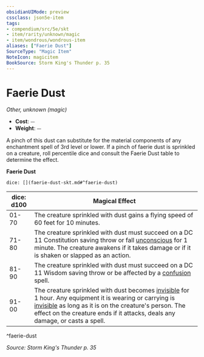 ```yaml
---
obsidianUIMode: preview
cssclass: json5e-item
tags:
- compendium/src/5e/skt
- item/rarity/unknown/magic
- item/wondrous/wondrous-item
aliases: ["Faerie Dust"]
SourceType: "Magic Item"
NoteIcon: magicitem
BookSource: Storm King's Thunder p. 35
---
```

# Faerie Dust
*Other, unknown (magic)*  

- **Cost**: ⏤
- **Weight**: ⏤

A pinch of this dust can substitute for the material components of any enchantment spell of 3rd level or lower. If a pinch of faerie dust is sprinkled on a creature, roll percentile dice and consult the Faerie Dust table to determine the effect.

**Faerie Dust**

`dice: [](faerie-dust-skt.md#^faerie-dust)`

| dice: d100 | Magical Effect |
|------------|----------------|
| 01-70 | The creature sprinkled with dust gains a flying speed of 60 feet for 10 minutes. |
| 71-80 | The creature sprinkled with dust must succeed on a DC 11 Constitution saving throw or fall [unconscious](/2-Mechanics/CLI/rules/conditions.md#unconscious) for 1 minute. The creature awakens if it takes damage or if it is shaken or slapped as an action. |
| 81-90 | The creature sprinkled with dust must succeed on a DC 11 Wisdom saving throw or be affected by a [confusion](/2-Mechanics/CLI/spells/confusion.md) spell. |
| 91-00 | The creature sprinkled with dust becomes [invisible](/2-Mechanics/CLI/rules/conditions.md#invisible) for 1 hour. Any equipment it is wearing or carrying is [invisible](/2-Mechanics/CLI/rules/conditions.md#invisible) as long as it is on the creature's person. The effect on the creature ends if it attacks, deals any damage, or casts a spell. |
^faerie-dust

*Source: Storm King's Thunder p. 35*